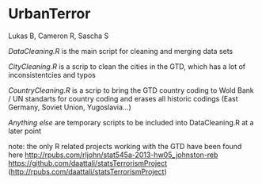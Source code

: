 UrbanTerror
===========

Lukas B, Cameron R, Sascha S


*DataCleaning.R*	is the main script for cleaning and merging data sets

*CityCleaning.R* is a scrip to clean the cities in the GTD, which has a lot of inconsistentcies and typos

*CountryCleaning.R*	is a scrip to bring the GTD country coding to Wold Bank / UN standarts for country coding and erases all historic codings (East Germany, Soviet Union, Yugoslavia...)


*Anything else* are temporary scripts to be included into DataCleaning.R at a later point


note: the only R related projects working with the GTD have been found here
http://rpubs.com/rljohn/stat545a-2013-hw05_johnston-reb
https://github.com/daattali/statsTerrorismProject (http://rpubs.com/daattali/statsTerrorismProject)
